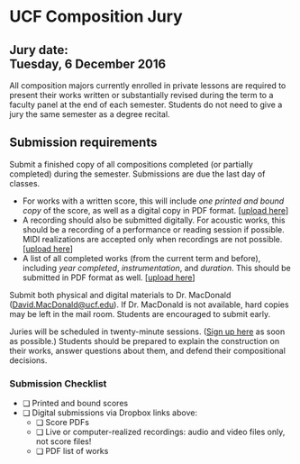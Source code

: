 # UCF Composition Jury

## Jury date: <br>Tuesday, 6 December 2016

All composition majors currently enrolled in private lessons are required to present their works written or substantially revised during the term to a faculty panel at the end of each semester. Students do not need to give a jury the same semester as a degree recital.

## Submission requirements

Submit a finished copy of all compositions completed (or partially completed) during the semester. Submissions are due the last day of classes.

- For works with a written score, this will include _one printed and bound copy_ of the score, as well as a digital copy in PDF format. [[upload here](https://www.dropbox.com/request/kYlsEtN1nJ18oFZtfKIn)]
- A recording should also be submitted digitally. For acoustic works, this should be a recording of a performance or reading session if possible. MIDI realizations are accepted only when recordings are not possible. [[upload here](https://www.dropbox.com/request/kYlsEtN1nJ18oFZtfKIn)]
- A list of all completed works (from the current term and before), including _year completed_, _instrumentation_, and _duration_. This should be submitted in PDF format as well. [[upload here](https://www.dropbox.com/request/kYlsEtN1nJ18oFZtfKIn)]

Submit both physical and digital materials to Dr. MacDonald (<David.MacDonald@ucf.edu>). If Dr. MacDonald is not available, hard copies may be left in the mail room. Students are encouraged to submit early.

Juries will be scheduled in twenty-minute sessions. ([Sign up here](https://docs.google.com/spreadsheets/d/10TjZ_xnAvX08tXFhXnhjBVH7smlqNSartKiITjepblw/edit?usp=sharing) as soon as possible.) Students should be prepared to explain the construction on their works, answer questions about them, and defend their compositional decisions.

### Submission Checklist

- &#10065; Printed and bound scores
- &#10065; Digital submissions via Dropbox links above:
	- &#10065; Score PDFs
	- &#10065; Live or computer-realized recordings: audio and video files only, not score files!
	- &#10065; PDF list of works
